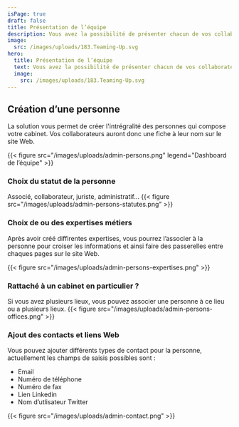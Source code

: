 ```yaml
---
isPage: true
draft: false
title: Présentation de l’équipe
description: Vous avez la possibilité de présenter chacun de vos collaborateurs…
image:
  src: /images/uploads/183.Teaming-Up.svg
hero: 
  title: Présentation de l’équipe
  text: Vous avez la possibilité de présenter chacun de vos collaborateurs…
  image:
    src: /images/uploads/183.Teaming-Up.svg
---
```


## Création d’une personne
La solution vous permet de créer l'intrégralité des personnes qui compose votre cabinet. Vos collaborateurs auront donc une fiche à leur nom sur le site Web.

{{< figure src="/images/uploads/admin-persons.png" legend="Dashboard de l’équipe" >}}

### Choix du statut de la personne
Associé, collaborateur, juriste, administratif…
{{< figure src="/images/uploads/admin-persons-statutes.png" >}}

### Choix de ou des expertises métiers
Après avoir créé diffirentes expertises, vous pourrez l’associer à la personne pour croiser les informations et ainsi faire des passerelles entre chaques pages sur le site Web.

{{< figure src="/images/uploads/admin-persons-expertises.png" >}}

### Rattaché à un cabinet en particulier ?
Si vous avez plusieurs lieux, vous pouvez associer une personne à ce lieu ou a plusieurs lieux.
{{< figure src="/images/uploads/admin-persons-offices.png" >}}

### Ajout des contacts et liens Web
Vous pouvez ajouter différents types de contact pour la personne, actuellement les champs de saisis possibles sont :
* Email  
* Numéro de téléphone
* Numéro de fax
* Lien Linkedin
* Nom d’utlisateur Twitter

{{< figure src="/images/uploads/admin-contact.png" >}}